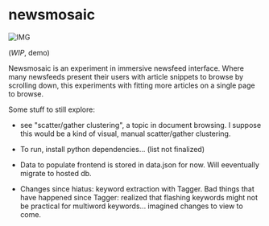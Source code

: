 newsmosaic
==========
![IMG](https://www.dropbox.com/s/4bq3kyylyb762os/fzjc4.gif?dl=1)

(*WIP*, demo)

Newsmosaic is an experiment in immersive newsfeed interface. Where many newsfeeds present their users with article snippets to browse by scrolling down, this experiments with fitting more articles on a single page to browse.

Some stuff to still explore:
- see "scatter/gather clustering", a topic in document browsing. I suppose this would be a kind of visual, manual scatter/gather clustering.

- To run, install python dependencies... (list not finalized)
- Data to populate frontend is stored in data.json for now. Will eeventually migrate to hosted db.
- Changes since hiatus: keyword extraction with Tagger. Bad things that have happened since Tagger: realized that flashing keywords might not be practical for multiword keywords... imagined changes to view to come.
